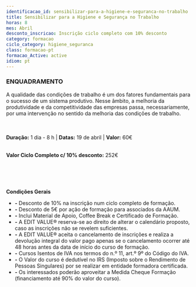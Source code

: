 ```yaml
---
identificacao_id: sensibilizar-para-a-higiene-e-seguranca-no-trabalho
title: Sensibilizar para a Higiene e Segurança no Trabalho
horas: 8
mes: Abril
desconto_inscricao: Inscrição ciclo completo com 10% desconto
category: formacao
ciclo_category: higiene_seguranca
class: formacao-pt
formacao_Active: active
idiom: pt
---
```


### **ENQUADRAMENTO**
A qualidade das condições de trabalho é um dos fatores fundamentais para o sucesso de um sistema produtivo. Nesse âmbito, a melhoria da produtividade e da competitividade das empresas passa, necessariamente, por uma intervenção no sentido da melhoria das condições de trabalho.<br><br><br>

**Duração:** 1 dia - 8 h  \|  **Datas:** 19 de abril  \|  **Valor:** 60€<br><br> 

**Valor Ciclo Completo c/ 10% desconto:** 252€<br><br><br><br><br>

**Condições Gerais**

+ **\-** Desconto de 10% na inscrição num ciclo completo de formação.
+ **\-** Desconto de 5€ por ação de formação para associados da AAUM.
+ **\-** Inclui Material de Apoio, Coffee Break e Certificado de Formação.
+ **\-** A EDIT VALUE® reserva-se ao direito de alterar o calendário proposto, caso as inscrições não se revelem suficientes.
+ **\-** A EDIT VALUE® aceita o cancelamento de inscrições e realiza a devolução integral do valor pago apenas se o cancelamento ocorrer até 48 horas antes da data de início do curso de formação.
+ **\-** Cursos Isentos de IVA nos termos do n.º 11, art.º 9º do Código do IVA.
+ **\-** O Valor do curso é dedutível no IRS (Imposto sobre o Rendimento de Pessoas Singulares) por se realizar em entidade formadora certificada.
+ **\-** Os interessados poderão aproveitar a Medida Cheque Formação (financiamento até 90% do valor do curso).